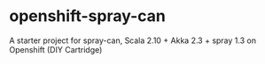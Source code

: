 openshift-spray-can
===================

A starter project for spray-can, Scala 2.10 + Akka 2.3 + spray 1.3 on Openshift (DIY Cartridge)
